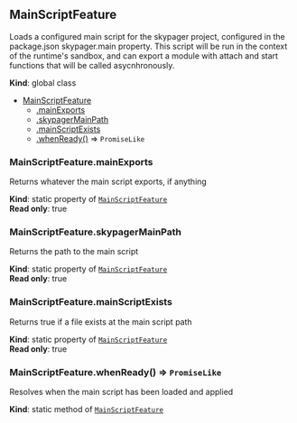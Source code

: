 <a name="MainScriptFeature"></a>

## MainScriptFeature
Loads a configured main script for the skypager project, configured in the package.json skypager.main property.
This script will be run in the context of the runtime's sandbox, and can export a module with attach and start functions that
will be called asycnhronously.

**Kind**: global class  

* [MainScriptFeature](#MainScriptFeature)
    * [.mainExports](#MainScriptFeature.mainExports)
    * [.skypagerMainPath](#MainScriptFeature.skypagerMainPath)
    * [.mainScriptExists](#MainScriptFeature.mainScriptExists)
    * [.whenReady()](#MainScriptFeature.whenReady) ⇒ <code>PromiseLike</code>

<a name="MainScriptFeature.mainExports"></a>

### MainScriptFeature.mainExports
Returns whatever the main script exports, if anything

**Kind**: static property of [<code>MainScriptFeature</code>](#MainScriptFeature)  
**Read only**: true  
<a name="MainScriptFeature.skypagerMainPath"></a>

### MainScriptFeature.skypagerMainPath
Returns the path to the main script

**Kind**: static property of [<code>MainScriptFeature</code>](#MainScriptFeature)  
**Read only**: true  
<a name="MainScriptFeature.mainScriptExists"></a>

### MainScriptFeature.mainScriptExists
Returns true if a file exists at the main script path

**Kind**: static property of [<code>MainScriptFeature</code>](#MainScriptFeature)  
**Read only**: true  
<a name="MainScriptFeature.whenReady"></a>

### MainScriptFeature.whenReady() ⇒ <code>PromiseLike</code>
Resolves when the main script has been loaded and applied

**Kind**: static method of [<code>MainScriptFeature</code>](#MainScriptFeature)